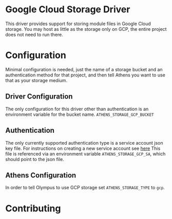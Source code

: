 # Google Cloud Storage Driver

This driver provides support for storing module files in Google Cloud storage.
You may host as little as the storage only on GCP, the entire project does not need to run there.

# Configuration

Minimal configuration is needed, just the name of a storage bucket and an authentication method for that project, and then tell Athens you want to use that as your storage medium.

## Driver Configuration

The only configuration for this driver other than authentication is an environment variable for the bucket name.
`ATHENS_STORAGE_GCP_BUCKET`

## Authentication

The only currently supported authentication type is a service account json key file.
For instructions on creating a new service account see [here](###)
This file is referenced via an environment variable `ATHENS_STORAGE_GCP_SA`, which should point to the json file.

## Athens Configuration

In order to tell Olympus to use GCP storage set `ATHENS_STORAGE_TYPE` to `gcp`.

# Contributing
